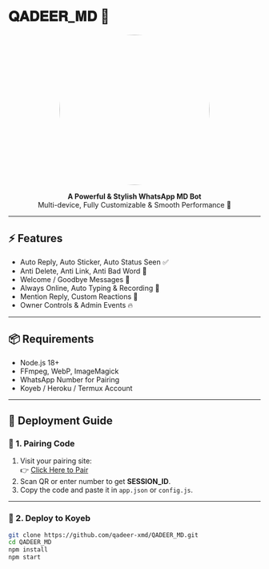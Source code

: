 # 𝐐𝐀𝐃𝐄𝐄𝐑_𝐌𝐃 🖤

<p align="center">
  <img src="https://files.catbox.moe/sidq95.jpg" width="300" height="300" style="border-radius:50%;">
</p>

<p align="center">
  <b>A Powerful & Stylish WhatsApp MD Bot</b><br>
  Multi-device, Fully Customizable & Smooth Performance 🚀
</p>

---

## ⚡ Features
- Auto Reply, Auto Sticker, Auto Status Seen ✅  
- Anti Delete, Anti Link, Anti Bad Word 🚫  
- Welcome / Goodbye Messages 🎉  
- Always Online, Auto Typing & Recording 📝  
- Mention Reply, Custom Reactions 💬  
- Owner Controls & Admin Events 🔥  

---

## 📦 Requirements
- Node.js 18+  
- FFmpeg, WebP, ImageMagick  
- WhatsApp Number for Pairing  
- Koyeb / Heroku / Termux Account  

---

## 🚀 Deployment Guide

### 🔹 1. Pairing Code
1. Visit your pairing site:  
   👉 [Click Here to Pair](https://long-otha-anayatking-3e195191.koyeb.app/)  
2. Scan QR or enter number to get **SESSION_ID**.  
3. Copy the code and paste it in `app.json` or `config.js`.

---

### 🔹 2. Deploy to **Koyeb**
```bash
git clone https://github.com/qadeer-xmd/QADEER_MD.git
cd QADEER_MD
npm install
npm start
